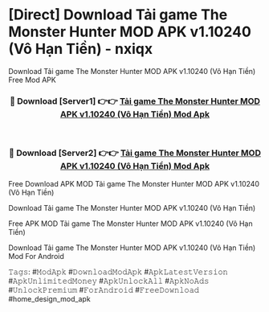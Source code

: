 # [Direct] Download Tải game The Monster Hunter MOD APK v1.10240 (Vô Hạn Tiền) - nxiqx
Download Tải game The Monster Hunter MOD APK v1.10240 (Vô Hạn Tiền) Free Mod APK

<div align="center">
<h3>🔴 Download [Server1] 👉👉 <a href="https://apk-comot.site?title=Tải_game_The_Monster_Hunter_MOD_APK_v1.10240_(Vô_Hạn_Tiền)">Tải game The Monster Hunter MOD APK v1.10240 (Vô Hạn Tiền) Mod Apk</a></h3><br>

<h3>🔴 Download [Server2] 👉👉 <a href="https://apk-comot.site?title=Tải_game_The_Monster_Hunter_MOD_APK_v1.10240_(Vô_Hạn_Tiền)">Tải game The Monster Hunter MOD APK v1.10240 (Vô Hạn Tiền) Mod Apk</a></h3>
</div>


Free Download APK MOD Tải game The Monster Hunter MOD APK v1.10240 (Vô Hạn Tiền)

Download Tải game The Monster Hunter MOD APK v1.10240 (Vô Hạn Tiền) 

Free APK MOD Tải game The Monster Hunter MOD APK v1.10240 (Vô Hạn Tiền) 

Download Tải game The Monster Hunter MOD APK v1.10240 (Vô Hạn Tiền) Mod For Android

𝚃𝚊𝚐𝚜: #𝙼𝚘𝚍𝙰𝚙𝚔 #𝙳𝚘𝚠𝚗𝚕𝚘𝚊𝚍𝙼𝚘𝚍𝙰𝚙𝚔 #𝙰𝚙𝚔𝙻𝚊𝚝𝚎𝚜𝚝𝚅𝚎𝚛𝚜𝚒𝚘𝚗 #𝙰𝚙𝚔𝚄𝚗𝚕𝚒𝚖𝚒𝚝𝚎𝚍𝙼𝚘𝚗𝚎𝚢 #𝙰𝚙𝚔𝚄𝚗𝚕𝚘𝚌𝚔𝙰𝚕𝚕 #𝙰𝚙𝚔𝙽𝚘𝙰𝚍𝚜 #𝚄𝚗𝚕𝚘𝚌𝚔𝙿𝚛𝚎𝚖𝚒𝚞𝚖 #𝙵𝚘𝚛𝙰𝚗𝚍𝚛𝚘𝚒𝚍 #𝙵𝚛𝚎𝚎𝙳𝚘𝚠𝚗𝚕𝚘𝚊𝚍 #home_design_mod_apk